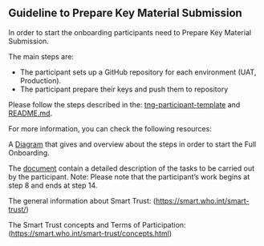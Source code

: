 
## Guideline to Prepare Key Material Submission 

In order to start the onboarding participants need to Prepare Key Material Submission.

The main steps are:

* The participant sets up a GitHub repository for each environment (UAT, Production).
* The participant prepare their keys and push them to repository

 Please follow the steps described in the: [tng-participant-template](https://github.com/WorldHealthOrganization/tng-participant-template)
and [README.md](https://github.com/WorldHealthOrganization/tng-participant-template/blob/main/README.md).

 For more information, you can check the following resources:

 A [Diagram](https://github.com/WorldHealthOrganization/smart-trust/blob/main/input/images/InitSimplify.png) that gives and overview about the steps in order to start the Full Onboarding.
 
The [document](https://github.com/WorldHealthOrganization/smart-trust/blob/docs/OnboardingProcess_Documents/input/pagecontent/concepts_onboarding_process_full.md) contain a detailed description of the tasks to be carried out by the participant.
 Note: Please note that the participant’s work begins at step 8 and ends at step 14.

The general information about Smart Trust:
(https://smart.who.int/smart-trust/)

The Smart Trust concepts and Terms of Participation: 
(https://smart.who.int/smart-trust/concepts.html)



